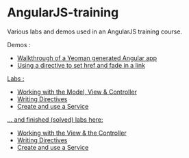 AngularJS-training
==================

Various labs and demos used in an AngularJS training course.

Demos :
<ul>
	<li><a href="https://github.com/FilipStenbeck/angularJS-training/tree/master/demo-first-angular-app">Walkthrough of a Yeoman generated Angular app</li>
	<li><a href="https://github.com/FilipStenbeck/angularJS-training/tree/master/demo-hidden-link-directive">Using a directive to set href and fade in a link</li>
</ul>

Labs :
<ul>
	<li><a href="https://github.com/FilipStenbeck/angularJS-training/tree/master/lab-signup-form-start">Working with the Model, View & Controller</li>
	<li><a href="https://github.com/FilipStenbeck/angularJS-training/tree/master/lab-music-lover-directive-start">Writing Directives</li>
	<li><a href="https://github.com/FilipStenbeck/angularJS-training/tree/master/lab-artist-search-service-start">Create and use a Service</li>
</ul>

... and finished (solved) labs here:
<ul>
	<li><a href="https://github.com/FilipStenbeck/angularJS-training/tree/master/lab-signup-form">Working with the View & the Controller</li>
	<li><a href="https://github.com/FilipStenbeck/angularJS-training/tree/master/lab-music-lover-directive">Writing Directives</li>
	<li><a href="https://github.com/FilipStenbeck/angularJS-training/tree/master/lab-artist-search-service">Create and use a Service</li>
</ul>